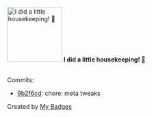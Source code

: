 <img src="https://my-badges.github.io/my-badges/chore-commit.png" alt="I did a little housekeeping! 🧹" title="I did a little housekeeping! 🧹" width="128">
<strong>I did a little housekeeping! 🧹</strong>
<br><br>

Commits:

- <a href="https://github.com/yeskunall/canada-seasons-data/commit/9b2f6cdea57eef7ccf063f57c5c9fc9adfb357e2">9b2f6cd</a>: chore: meta tweaks


Created by <a href="https://github.com/my-badges/my-badges">My Badges</a>